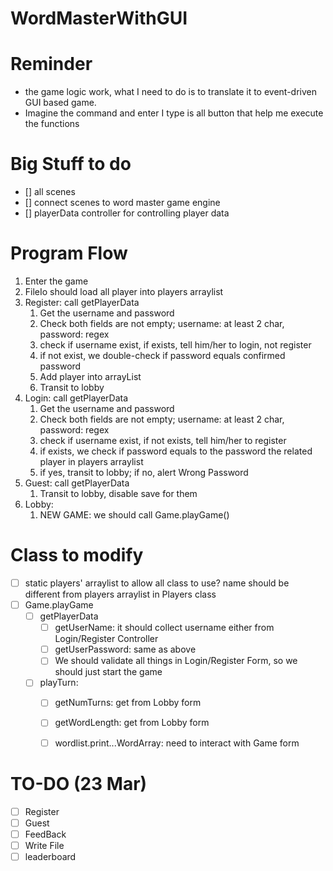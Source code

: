 # WordMasterWithGUI

# Reminder
- the game logic work, what I need to do is to translate it to event-driven GUI based game.
- Imagine the command and enter I type is all button that help me execute the functions

# Big Stuff to do
- [] all scenes
- [] connect scenes to word master game engine
- [] playerData controller for controlling player data

# Program Flow
1. Enter the game
2. FileIo should load all player into players arraylist
3. Register: call getPlayerData
   1. Get the username and password
   2. Check both fields are not empty; username: at least 2 char, password: regex
   3. check if username exist, if exists, tell him/her to login, not register
   4. if not exist, we double-check if password equals confirmed password
   5. Add player into arrayList
   6. Transit to lobby
4. Login: call getPlayerData
   1. Get the username and password
   2. Check both fields are not empty; username: at least 2 char, password: regex
   3. check if username exist, if not exists, tell him/her to register
   4. if exists, we check if password equals to the password the related player in players arraylist
   5. if yes, transit to lobby; if no, alert Wrong Password
5. Guest: call getPlayerData
   1. Transit to lobby, disable save for them
6. Lobby:
   1. NEW GAME: we should call Game.playGame()

# Class to modify
- [ ] static players' arraylist to allow all class to use? name should be different from players arraylist in Players class
- [ ] Game.playGame
  - [ ] getPlayerData
    - [ ] getUserName: it should collect username either from Login/Register Controller
    - [ ] getUserPassword: same as above
    - [ ] We should validate all things in Login/Register Form, so we should just start the game
  - [ ] playTurn: 
    - [ ] getNumTurns: get from Lobby form
    - [ ] getWordLength: get from Lobby form
    - [ ] wordlist.print...WordArray: need to interact with Game form


# TO-DO (23 Mar)
- [ ] Register
- [ ] Guest
- [ ] FeedBack
- [ ] Write File
- [ ] leaderboard